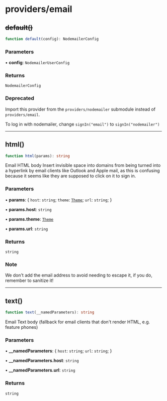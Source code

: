 # providers/email

## ~~default()~~

```ts
function default(config): NodemailerConfig
```

### Parameters

• **config**: `NodemailerUserConfig`

### Returns

`NodemailerConfig`

### Deprecated

Import this provider from the `providers/nodemailer` submodule instead of `providers/email`.

To log in with nodemailer, change `signIn("email")` to `signIn("nodemailer")`

***

## html()

```ts
function html(params): string
```

Email HTML body
Insert invisible space into domains from being turned into a hyperlink by email
clients like Outlook and Apple mail, as this is confusing because it seems
like they are supposed to click on it to sign in.

### Parameters

• **params**: \{
  `host`: `string`;
  `theme`: [`Theme`](/reference/core/types.md#theme);
  `url`: `string`;
  }

• **params\.host**: `string`

• **params\.theme**: [`Theme`](/reference/core/types.md#theme)

• **params\.url**: `string`

### Returns

`string`

### Note

We don't add the email address to avoid needing to escape it, if you do, remember to sanitize it!

***

## text()

```ts
function text(__namedParameters): string
```

Email Text body (fallback for email clients that don't render HTML, e.g. feature phones)

### Parameters

• **\_\_namedParameters**: \{
  `host`: `string`;
  `url`: `string`;
  }

• **\_\_namedParameters\.host**: `string`

• **\_\_namedParameters\.url**: `string`

### Returns

`string`
